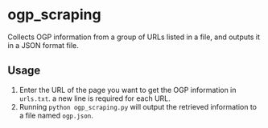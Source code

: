 # ogp_scraping
Collects OGP information from a group of URLs listed in a file, and outputs it in a JSON format file.

## Usage
 1. Enter the URL of the page you want to get the OGP information in `urls.txt`. a new line is required for each URL.
 2. Running `python ogp_scraping.py` will output the retrieved information to a file named `ogp.json`.

